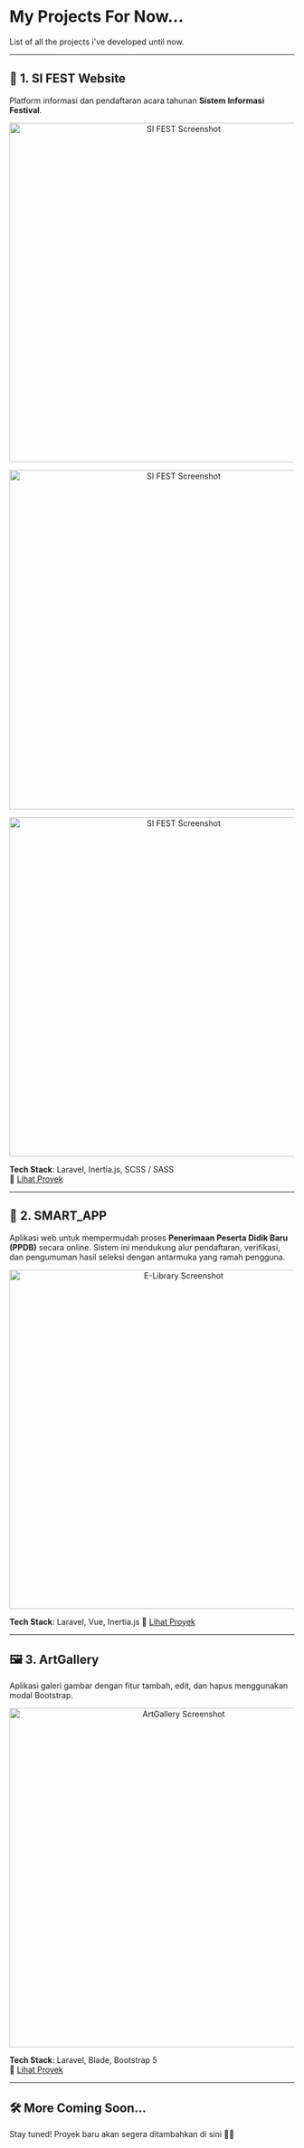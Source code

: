 #  My Projects For Now...

List of all the projects i've developed until now.

---

## 🚀 1. SI FEST Website

Platform informasi dan pendaftaran acara tahunan **Sistem Informasi Festival**.

<p align="center">
  <img src="https://your-image-url.com/sifest.png" alt="SI FEST Screenshot" width="600"/>
</p>
<p align="center">
  <img src="https://your-image-url.com/sifest.png" alt="SI FEST Screenshot" width="600"/>
</p>
<p align="center">
  <img src="https://your-image-url.com/sifest.png" alt="SI FEST Screenshot" width="600"/>
</p>

**Tech Stack**: Laravel, Inertia.js, SCSS / SASS  
🔗 [Lihat Proyek](https://github.com/username/sifest)

---

## 🏫 2. SMART_APP
Aplikasi web untuk mempermudah proses **Penerimaan Peserta Didik Baru (PPDB)** secara online. Sistem ini mendukung alur pendaftaran, verifikasi, dan pengumuman hasil seleksi dengan antarmuka yang ramah pengguna.

<p align="center">
  <img src="https://your-image-url.com/elibrary.png" alt="E-Library Screenshot" width="600"/>
</p>

**Tech Stack**: Laravel, Vue, Inertia.js
🔗 [Lihat Proyek](https://github.com/username/elibrary)

---

## 🖼 3. ArtGallery

Aplikasi galeri gambar dengan fitur tambah, edit, dan hapus menggunakan modal Bootstrap.

<p align="center">
  <img src="https://your-image-url.com/artgallery.png" alt="ArtGallery Screenshot" width="600"/>
</p>

**Tech Stack**: Laravel, Blade, Bootstrap 5  
🔗 [Lihat Proyek](https://github.com/username/artgallery)

---

## 🛠 More Coming Soon...

Stay tuned! Proyek baru akan segera ditambahkan di sini 👀✨
